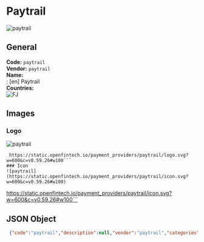 # Paytrail 
![paytrail](https://static.openfintech.io/payment_providers/paytrail/logo.svg?w=600&c=v0.59.26#w100)  
## General 
**Code:** `paytrail`  
**Vendor:** `paytrail`  
**Name:**  
:	[en] Paytrail  
**Countries:**  
![FJ](https://cdnjs.cloudflare.com/ajax/libs/flag-icon-css/3.3.0/flags/4x3/FJ.svg#w24)  
 
## Images 
### Logo 
![paytrail](https://static.openfintech.io/payment_providers/paytrail/logo.svg?w=600&c=v0.59.26#w100)  
```
 https://static.openfintech.io/payment_providers/paytrail/logo.svg?w=600&c=v0.59.26#w100```  
### Icon 
![paytrail](https://static.openfintech.io/payment_providers/paytrail/icon.svg?w=600&c=v0.59.26#w100)  
```
 https://static.openfintech.io/payment_providers/paytrail/icon.svg?w=600&c=v0.59.26#w100```  
## JSON Object 
```json
 {"code":"paytrail","description":null,"vendor":"paytrail","categories":null,"countries":["FJ"],"payment_method":null,"payout_method":null,"metadata":{"about_payments_code":"paytrail"},"name":{"en":"Paytrail"}}```  
